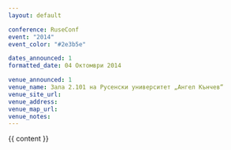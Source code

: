 ```yaml
---
layout: default

conference: RuseConf
event: "2014"
event_color: "#2e3b5e"

dates_announced: 1
formatted_date: 04 Октомври 2014

venue_announced: 1
venue_name: Зала 2.101 на Русенски университет „Ангел Кънчев“
venue_site_url:
venue_address:
venue_map_url:
venue_notes:
---
```


{{ content }}
